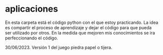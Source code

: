# aplicaciones
En esta carpeta está el código python con el que estoy practicando.
La idea es compartir el proceso de aprendizaje y dejar el código para que pueda ser utilizado por otros.
En la medida que mejoren mis conocimientos se ira perfeccionando el código.

30/06/2023. Versión 1 del juego piedra papel o tijera.
